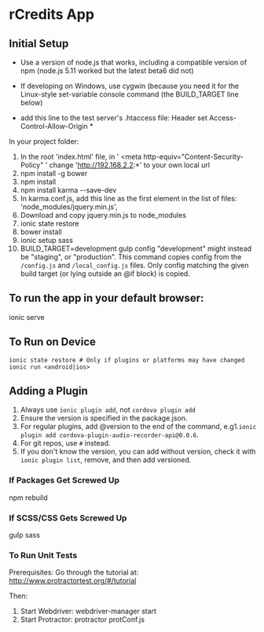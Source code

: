 # rCredits App

## Initial Setup

- Use a version of node.js that works, including a compatible version of npm (node.js 5.11 worked but the latest beta6 did not)

- If developing on Windows, use cygwin (because you need it for the Linux-style set-variable console command (the BUILD_TARGET line below)

- add this line to the test server's .htaccess file: Header set Access-Control-Allow-Origin *


In your project folder:


1. In the root 'index.html' file, in ' <meta http-equiv="Content-Security-Policy" ' change 'http://192.168.2.2:*' to your own local url
2. npm install -g bower
3. npm install
4. npm install karma --save-dev
5. In karma.conf.js, add this line as the first element in the list of files:
      'node_modules/jquery.min.js',
6. Download and copy jquery.min.js to node_modules
7. ionic state restore
8. bower install
9. ionic setup sass
10. BUILD_TARGET=development gulp config
  "development" might instead be "staging", or "production". This command copies config from the `/config.js` and `/local_config.js` files. Only config matching the given build target (or lying outside an @if block) is copied.


## To run the app in your default browser:

ionic serve

## To Run on Device

```
ionic state restore # Only if plugins or platforms may have changed
ionic run <android|ios>
```

## Adding a Plugin


1. Always use `ionic plugin add`, not `cordova plugin add`
2. Ensure the version is specified in the package.json.
3. For regular plugins, add @version to the end of the command, e.g1.`ionic plugin add cordova-plugin-audio-recorder-api@0.0.6`.
4. For git repos, use `#` instead.
5. If you don't know the version, you can add without version, check it with `ionic plugin list`, remove, and then add versioned.



### If Packages Get Screwed Up

npm rebuild

### If SCSS/CSS Gets Screwed Up

gulp sass

### To Run Unit Tests

Prerequisites:
Go through the tutorial at: http://www.protractortest.org/#/tutorial

Then:
1. Start Webdriver:
webdriver-manager start
2. Start Protractor:
protractor protConf.js
